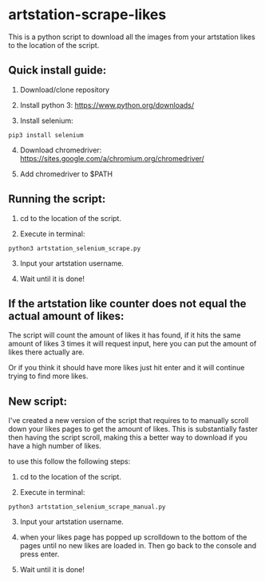 artstation-scrape-likes
====
This is a python script to download all the images from your artstation likes to the location of the script.

Quick install guide:
----
1. Download/clone repository

2. Install python 3: https://www.python.org/downloads/

3. Install selenium:
```
pip3 install selenium
```

4. Download chromedriver: https://sites.google.com/a/chromium.org/chromedriver/

5. Add chromedriver to $PATH

Running the script:
----
1. cd to the location of the script.

2. Execute in terminal:

```
python3 artstation_selenium_scrape.py 
```
3. Input your artstation username.

4. Wait until it is done!

If the artstation like counter does not equal the actual amount of likes:
----
The script will count the amount of likes it has found, if it hits the same amount of likes 3 times it will request input, here you can put the amount of likes there actually are.

Or if you think it should have more likes just hit enter and it will continue trying to find more likes.

New script:
---
I've created a new version of the script that requires to to manually scroll down your likes pages to get the amount of likes. This is substantially faster then having the script scroll, making this a better way to download if you have a high number of likes.

to use this follow the following steps:
1. cd to the location of the script.

2. Execute in terminal:

```
python3 artstation_selenium_scrape_manual.py 
```
3. Input your artstation username.

4. when your likes page has popped up scrolldown to the bottom of the pages until no new likes are loaded in. Then go back to the console and press enter.

4. Wait until it is done!


